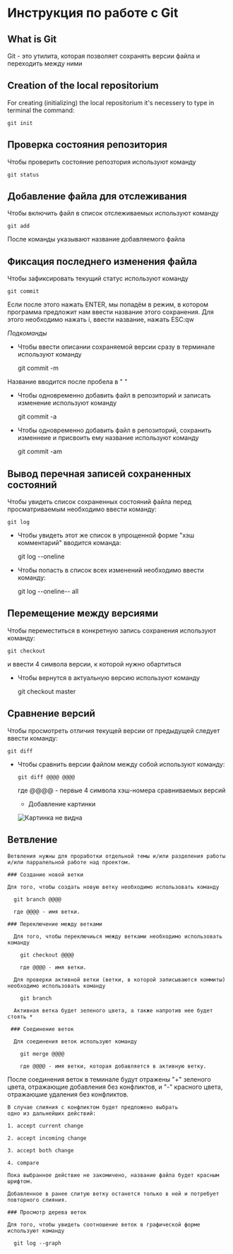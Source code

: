 # **Инструкция по работе с Git**

## What is Git

Git - это утилита, которая позволяет сохранять версии файла и переходить между ними


## Creation of the local repositorium

For creating (initializing) the local repositorium it's necessery to type in terminal the command:

    git init

## Проверка состояния репозитория

Чтобы проверить состояние репозтория используют команду

    git status

## Добавление файла для отслеживания

Чтобы включить файл в список отслеживаемых используют команду

    git add
После команды указывают название добавляемого файла

## Фиксация последнего изменения файла

Чтобы зафиксировать текущий статус используют команду

    git commit

Если после этого нажать ENTER, мы попадём в режим, в котором программа предложит нам ввести название этого сохранения. Для этого необходимо нажать i, ввести название, нажать ESC:qw

*Подкоманды*

* Чтобы ввести описании сохраняемой версии сразу в терминале используют команду

  git commit -m

Название вводится после пробела в " "

* Чтобы одновременно добавить файл в репозиторий и записать изменение используют команду

  git commit -a

* Чтобы одновременно добавить файл в репозиторий, сохранить изменнеие и присвоить ему название используют команду
  
  git commit -am

## Вывод перечная записей сохраненных состояний 

 Чтобы увидеть список сохраненных состояний файла перед просматриваемым необходимо ввести команду: 

    git log
* Чтобы увидеть этот же список в упрощенной форме "хэш комментарий" вводится команда:

  git log --oneline

* Чтобы попасть в список всех изменений необходимо ввести команду:

  git log --oneline-- all


## Перемещение между версиями 

Чтобы переместиться в конкретную запись сохранения используют команду:

    git checkout
  
  и ввести 4 символа версии, к которой нужно обартиться

* Чтобы вернутся в актуальную версию используют команду

    git checkout master

## Сравнение версий

Чтобы просмотреть отличия текущей версии от предыдущей следует ввести команду:

    git diff

* Чтобы сравнить версии файлом между собой используют команду:

      git diff @@@@ @@@@

    где @@@@ - первые 4 символа хэш-номера сравниваемых версий

    * Добавление картинки

    ![Картинка не видна](IMG_6737.JPG)

## Ветвление

    Ветвления нужны для проработки отдельной темы и/или разделения работы и/или парралельной работе над проектом.

    ### Создание новой ветки

    Для того, чтобы создать новую ветку необходимо использовать команду

      git branch @@@@

      где @@@@ - имя ветки.

    ### Переключение между ветками

      Для того, чтобы переключиься между ветками необходимо использовать команду

        git checkout @@@@

        где @@@@ - имя ветки.
      
      Для проверки активной ветки (ветки, в которой записываются коммиты) необходимо использовать команду

        git branch
      
      Активная ветка будет зеленого цвета, а также напротив нее будет стоять *
      
     ### Соединение веток

      Для соединения веток используют команду

        git merge @@@@

        где @@@@ - имя ветки, которая добавляется в активную ветку.
        

   После соединения веток в теминале будут отражены "+" зеленого цвета, отражающие добавления без конфликтов, и
   "-" красного цвета, отражаюшие удаления без конфликтов.

    В случае слияния с конфликтом будет предложено выбрать
    одно из дальнейших действий:

    1. accept current change

    2. accept incoming change

    3. accept both change

    4. compare
    
    Пока выбранное действие не закомичено, название файла будет красным шрифтом.

    Добавленное в ранее слитую ветку останется только в ней и потребует повторного слияния.

    ### Просмотр дерева веток

    Для того, чтобы увидеть соотношение веток в графической форме используют команду

      git log --graph
      
